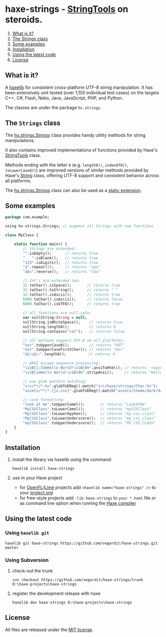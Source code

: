 # haxe-strings - [StringTools](http://api.haxe.org/StringTools.html) on steroids.

1. [What is it?](#what-is-it)
1. [The Strings class](#strings-class)
1. [Some examples](#examples)
1. [Installation](#installation)
1. [Using the latest code](#latest)
1. [License](#license)


## <a name="what-is-it"></a>What is it?

A [haxelib](http://lib.haxe.org/documentation/using-haxelib/) for consistent cross-platform UTF-8 string manipulation. 
It has been extensively unit tested (over 1,100 individual test cases) on the targets C++, C#, Flash, Neko, Java, JavaScript, PHP, and Python.

The classes are under the package `hx.strings`.


## <a name="strings-class"></a>The `Strings` class

The [hx.strings.Strings](https://github.com/vegardit/haxe-strings/blob/master/src/hx/strings/Strings.hx) class provides handy utility methods for string manipulations.

It also contains improved implementations of functions provided by Haxe's [StringTools](http://api.haxe.org/StringTools.html) class.

Methods ending with the letter `8` (e.g. `length8()`, `indexOf8()`, `toLowerCase8()`) are improved versions of similar methods
provided by Haxe's [String](http://api.haxe.org/String.html) class, offering UTF-8 support and consistent behavior across all platforms.

The [hx.strings.Strings](https://github.com/vegardit/haxe-strings/blob/master/src/hx/strings/Strings.hx) class can also be used as a [static extension](http://haxe.org/manual/lf-static-extension.html).

    
## <a name="examples"></a>Some examples

```haxe
package com.example;

using hx.strings.Strings; // augment all Strings with new functions

class MyClass {

    static function main() {
        // Strings are extended:
        "".isEmpty();      // returns true
        "   ".isBlank();   // returns true
        "123".isDigits();  // returns true
        "a".repeat(3);     // returns "aaa"
        "abc".reverse();   // returns "cba"

        // Int's are extended too:
        32.toChar().isSpace();       // returns true
        32.toChar().toString();      // returns " "
        32.toChar().isAscii();       // returns true
        6000.toChar().isAscii();     // returns false
        6000.toChar().isUTF8();      // returns true
        
        // all functions are null-safe:
        var nullString:String = null;
        nullString.isWhiteSpace();    // returns true
        nullString.length8();         // returns 0
        nullString.contains("cat");   // returns false

        // all methods support UTF-8 on all platforms:
        "кот".toUpperCase8();         // returns "КОТ"
        "кот".toUpperCaseFirstChar(); // returns "Кот"
        "はいはい".length8();          // returns 4

        // ANSI escape sequence processing:
        "\x1B[1;33mHello World!\x1B[0m".ansiToHtml(); // returns '<span style="color:yellow;font-weight:bold;">Hello World!</span>'
        "\x1B[1mHello World!\x1B[0m".stripAnsi();     // returns "Hello World!"

        // use glob pattern matching:
        "src/**/*.hx".globToEReg().match("src/haxe/strings/Char.hx");            // returns true
        "assets/**/*.{js,css}".globToEReg().match("assets/theme/dark/dark.css"); // returns true
        
        // case formatting:
        "look at me".toUpperCamel();       // returns "LookAtMe"
        "MyCSSClass".toLowerCamel();       // returns "myCSSClass"
        "MyCSSClass".toLowerHyphen();      // returns "my-css-class"
        "MyCSSClass".toLowerUnderscore();  // returns "my_css_class"
        "myCSSClass".toUpperUnderscore();  // returns "MY_CSS_CLASS"
    }
}
```


## <a name="installation"></a>Installation

1. install the library via haxelib using the command:
    ```
    haxelib install haxe-strings
    ```

2. use in your Haxe project

   * for [OpenFL](http://www.openfl.org/)/[Lime](https://github.com/openfl/lime) projects add `<haxelib name="haxe-strings" />` to your [project.xml](http://www.openfl.org/documentation/projects/project-files/xml-format/)
   * for free-style projects add `-lib haxe-strings`  to `your *.hxml` file or as command line option when running the [Haxe compiler](http://haxe.org/manual/compiler-usage.html)


## <a name="latest"></a>Using the latest code

### Using `haxelib git`

```
haxelib git haxe-strings https://github.com/vegardit/haxe-strings.git master
```

###  Using Subversion

1. check-out the trunk
    ```
    svn checkout https://github.com/vegardit/haxe-strings/trunk D:\haxe-projects\haxe-strings
    ```

2. register the development release with haxe
    ```
    haxelib dev haxe-strings D:\haxe-projects\haxe-strings
    ```

    
## <a name="license"></a>License

All files are released under the [MIT license](https://github.com/vegardit/haxe-strings/blob/master/LICENSE.txt).
